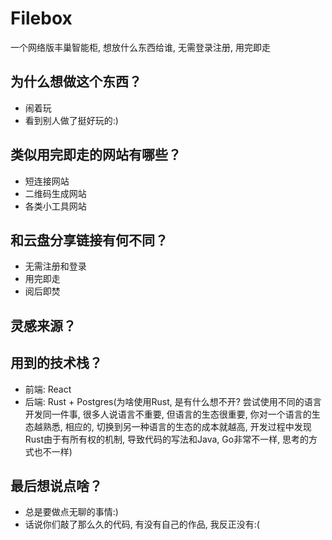 # Filebox
一个网络版丰巢智能柜, 想放什么东西给谁, 无需登录注册, 用完即走

## 为什么想做这个东西？
- 闹着玩
- 看到别人做了挺好玩的:)

## 类似用完即走的网站有哪些？
- 短连接网站
- 二维码生成网站
- 各类小工具网站

## 和云盘分享链接有何不同？
- 无需注册和登录
- 用完即走
- 阅后即焚

## 灵感来源？

## 用到的技术栈？
- 前端: React
- 后端: Rust + Postgres(为啥使用Rust, 是有什么想不开? 尝试使用不同的语言开发同一件事, 很多人说语言不重要, 但语言的生态很重要, 你对一个语言的生态越熟悉, 相应的, 切换到另一种语言的生态的成本就越高, 开发过程中发现Rust由于有所有权的机制, 导致代码的写法和Java, Go非常不一样, 思考的方式也不一样)

## 最后想说点啥？
- 总是要做点无聊的事情:)
- 话说你们敲了那么久的代码, 有没有自己的作品, 我反正没有:(



